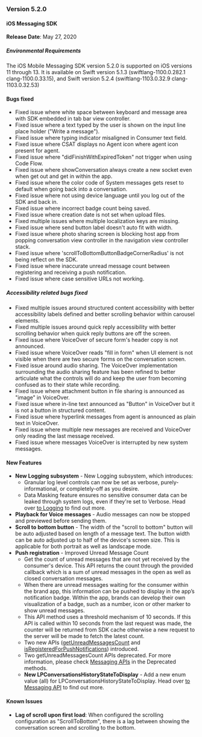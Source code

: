 ### Version 5.2.0
#### iOS Messaging SDK

**Release Date**: May 27, 2020

##### Environmental Requirements
The iOS Mobile Messaging SDK version 5.2.0 is supported on iOS versions 11 through 13. It is available on Swift version 5.1.3 (swiftlang-1100.0.282.1 clang-1100.0.33.15), and Swift version 5.2.4 (swiftlang-1103.0.32.9 clang-1103.0.32.53)

#### Bugs fixed 
* Fixed issue where white space between keyboard and message area with SDK embedded in tab bar view controller. 
* Fixed issue where a text typed by the user is shown on the input line place holder ("Write a message").
* Fixed issue where typing indicator misaligned in Consumer text field.
* Fixed issue where CSAT displays no Agent icon where agent icon present for agent.
* Fixed issue where "didFinishWithExpiredToken" not trigger when using Code Flow.
* Fixed issue where showConversation always create a new socket even when get out and get in within the app.
* Fixed issue where the color code of System messages gets reset to default when going back into a conversation.
* Fixed issue where not using device language until you log out of the SDK and back in.
* Fixed issue where incorrect badge count being saved.
* Fixed issue where creation date is not set when upload files.
* Fixed multiple issues where multiple localization keys are missing.
* Fixed issue where send button label doesn't auto fit with width.
* Fixed issue where photo sharing screen is blocking host app from popping conversation view controller in the navigation view controller stack.
* Fixed issue where 'scrollToBottomButtonBadgeCornerRadius' is not being reflect on the SDK.
* Fixed issue where inaccurate unread message count between registering and receiving a push notification.
* Fixed issue where case sensitive URLs not working.

##### Accessibility related bugs fixed
* Fixed multiple issues around structured content accessibility with better accessibility labels defined and better scrolling behavior within carousel elements.
* Fixed multiple issues around quick reply accessibility with better scrolling behavior when quick reply buttons are off the screen.
* Fixed issue where VoiceOver of secure form's header copy is not announced.
* Fixed issue where VoiceOver reads "fill in form" when UI element is not visible when there are two secure forms on the conversation screen.
* Fixed issue around audio sharing. The VoiceOver implementation surrounding the audio sharing feature has been refined to better articulate what the controls will do and keep the user from becoming confused as to their state while recording.
* Fixed issue where attachment button in file sharing is announced as "image" in VoiceOver.
* Fixed issue where in-line text announced as "Button" in VoiceOver but it is not a button in structured content.
* Fixed issue where hyperlink messages from agent is announced as plain text in VoiceOver.
* Fixed issue where multiple new messages are received and VoiceOver only reading the last message received.
* Fixed issue where messages VoiceOver is interrupted by new system messages.

#### New Features 
* **New Logging subsystem** - New Logging subsystem, which introduces: 
  - Granular log level controls can now be set as verbose, purely-informational, or completely-off as you desire.
  - Data Masking feature ensures no sensitive consumer data can be leaked through system logs, even if they're set to Verbose. Head over [to Logging](mobile-app-messaging-sdk-for-ios-advanced-features-logging.html) to find out more.
* **Playback for Voice messages** - Audio messages can now be stopped and previewed before sending them.
* **Scroll to bottom button** - The width of the "scroll to bottom" button will be auto adjusted based on length of a message text. The button width can be auto adjusted up to half of the device's screen size. This is applicable for both portrait as well as landscape mode.
* **Push registration** - Improved Unread Message Count
  - Get the count of unread messages that are not yet received by the consumer's device. This API returns the count through the provided callback which is a sum of unread messages in the  open as well as closed conversation messages.
  - When there are unread messages waiting for the consumer within the brand app, this information can be pushed to display in the app’s notification badge. Within the app, brands can develop their own visualization of a badge, such as a number, icon or other marker to show unread messages.
  - This API method uses a threshold mechanism of 10 seconds. If this API is called within 10 seconds from the last request was made, the counter will be returned from SDK cache otherwise a new request to the server will be made to fetch the latest count. 
  - Two new APIs ([getUnreadMessagesCount](mobile-app-messaging-sdk-for-ios-sdk-apis-messaging-api.html#getunreadmessagescount) and [isRegisteredForPushNotifications](mobile-app-messaging-sdk-for-ios-sdk-apis-messaging-api.html#isregisteredforpushnotifications)) introduced.
  - Two getUnreadMessagesCount APIs deprecated. For more information, please check [Messaging APIs](mobile-app-messaging-sdk-for-ios-sdk-apis-messaging-api.html) in the Deprecated methods.
  * **New LPConversationsHistoryStateToDisplay** - Add a new enum value (all) for LPConversationsHistoryStateToDisplay. Head over [to Messaging API](mobile-app-messaging-sdk-for-ios-sdk-apis-control-history-apis.html) to find out more.
#### Known Issues 
* **Lag of scroll upon first load**: When configured the scrolling configuration as "ScrollToBottom", there is a lag between showing the conversation screen and scrolling to the bottom.

